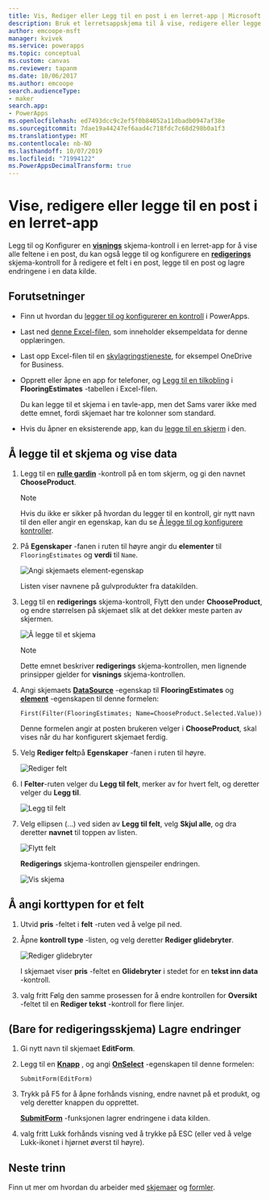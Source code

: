 ```yaml
---
title: Vis, Rediger eller Legg til en post i en lerret-app | Microsoft Docs
description: Bruk et lerretsappskjema til å vise, redigere eller legge til en post fra en tabell i datakilden.
author: emcoope-msft
manager: kvivek
ms.service: powerapps
ms.topic: conceptual
ms.custom: canvas
ms.reviewer: tapanm
ms.date: 10/06/2017
ms.author: emcoope
search.audienceType:
- maker
search.app:
- PowerApps
ms.openlocfilehash: ed7493dcc9c2ef5f0b84052a11dbadb0947af38e
ms.sourcegitcommit: 7dae19a44247ef6aad4c718fdc7c68d298b0a1f3
ms.translationtype: MT
ms.contentlocale: nb-NO
ms.lasthandoff: 10/07/2019
ms.locfileid: "71994122"
ms.PowerAppsDecimalTransform: true
---
```

# <a name="show-edit-or-add-a-record-in-a-canvas-app"></a>Vise, redigere eller legge til en post i en lerret-app

Legg til og Konfigurer en **[visnings](controls/control-form-detail.md)** skjema-kontroll i en lerret-app for å vise alle feltene i en post, du kan også legge til og konfigurere en **[redigerings](controls/control-form-detail.md)** skjema-kontroll for å redigere et felt i en post, legge til en post og lagre endringene i en data kilde.

## <a name="prerequisites"></a>Forutsetninger

- Finn ut hvordan du [legger til og konfigurerer en kontroll](add-configure-controls.md) i PowerApps.
- Last ned [denne Excel-filen](https://az787822.vo.msecnd.net/documentation/get-started-from-data/FlooringEstimates.xlsx), som inneholder eksempeldata for denne opplæringen.
- Last opp Excel-filen til en [skylagringstjeneste](connections/cloud-storage-blob-connections.md), for eksempel OneDrive for Business.
- Opprett eller åpne en app for telefoner, og [Legg til en tilkobling](add-data-connection.md) i **FlooringEstimates** -tabellen i Excel-filen.

    Du kan legge til et skjema i en tavle-app, men det Sams varer ikke med dette emnet, fordi skjemaet har tre kolonner som standard.

- Hvis du åpner en eksisterende app, kan du [legge til en skjerm](add-screen-context-variables.md) i den.

## <a name="add-a-form-and-show-data"></a>Å legge til et skjema og vise data
1. Legg til en **[rulle gardin](controls/control-drop-down.md)** -kontroll på en tom skjerm, og gi den navnet **ChooseProduct**.

    > [!NOTE]
   > Hvis du ikke er sikker på hvordan du legger til en kontroll, gir nytt navn til den eller angir en egenskap, kan du se [Å legge til og konfigurere kontroller](add-configure-controls.md).

1. På **Egenskaper** -fanen i ruten til høyre angir du **elementer** til `FlooringEstimates` og **verdi** til `Name`.

    ![Angi skjemaets element-egenskap](./media/add-form/items-property.png)

    Listen viser navnene på gulvprodukter fra datakilden.

1. Legg til en **redigerings** skjema-kontroll, Flytt den under **ChooseProduct**, og endre størrelsen på skjemaet slik at det dekker meste parten av skjermen.

    ![Å legge til et skjema](./media/add-form/add-a-form.png)

    > [!NOTE]
   > Dette emnet beskriver **redigerings** skjema-kontrollen, men lignende prinsipper gjelder for **visnings** skjema-kontrollen.

1. Angi skjemaets **[DataSource](controls/control-form-detail.md)** -egenskap til **FlooringEstimates** og **[element](controls/control-form-detail.md)** -egenskapen til denne formelen:

    `First(Filter(FlooringEstimates; Name=ChooseProduct.Selected.Value))`

   Denne formelen angir at posten brukeren velger i **ChooseProduct**, skal vises når du har konfigurert skjemaet ferdig.

1. Velg **Rediger felt**på **Egenskaper** -fanen i ruten til høyre.

    ![Rediger felt](./media/add-form/edit-fields.png)

1. I **Felter**-ruten velger du **Legg til felt**, merker av for hvert felt, og deretter velger du **Legg til**.

    ![Legg til felt](./media/add-form/add-fields.png)

1. Velg ellipsen (...) ved siden av **Legg til felt**, velg **Skjul alle**, og dra deretter **navnet** til toppen av listen.

    ![Flytt felt](./media/add-form/move-field.png)

    **Redigerings** skjema-kontrollen gjenspeiler endringen.

    ![Vis skjema](./media/add-form/show-form1.png)

## <a name="set-the-card-type-for-a-field"></a>Å angi korttypen for et felt
1. Utvid **pris** -feltet i **felt** -ruten ved å velge pil ned.

1. Åpne **kontroll type** -listen, og velg deretter **Rediger glidebryter**.

    ![Rediger glidebryter](./media/add-form/edit-slider.png)

    I skjemaet viser **pris** -feltet en **Glidebryter** i stedet for en **tekst inn data** -kontroll.

1. valg fritt Følg den samme prosessen for å endre kontrollen for **Oversikt** -feltet til en **Rediger tekst** -kontroll for flere linjer.

## <a name="edit-form-only-save-changes"></a>(Bare for redigeringsskjema) Lagre endringer

1. Gi nytt navn til skjemaet **EditForm**.

1. Legg til en **[Knapp](controls/control-button.md)** , og angi **[OnSelect](controls/properties-core.md)** -egenskapen til denne formelen:

   `SubmitForm(EditForm)`

1. Trykk på F5 for å åpne forhånds visning, endre navnet på et produkt, og velg deretter knappen du opprettet.

    **[SubmitForm](functions/function-form.md)** -funksjonen lagrer endringene i data kilden.

1. valg fritt Lukk forhånds visning ved å trykke på ESC (eller ved å velge Lukk-ikonet i hjørnet øverst til høyre).

## <a name="next-steps"></a>Neste trinn
Finn ut mer om hvordan du arbeider med [skjemaer](working-with-forms.md) og [formler](working-with-formulas.md).
